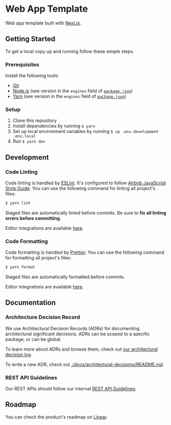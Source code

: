 # Web App Template

Web app template built with [Next.js](https://nextjs.org/).

## Getting Started

To get a local copy up and running follow these simple steps.

### Prerequisites

Install the following tools:

- [Git](https://git-scm.com/downloads)
- [Node.js](https://nodejs.org/en/download/) (see version in the `engines` field of [`package.json`](./package.json))
- [Yarn](https://yarnpkg.com/en/docs/install) (see version in the `engines` field of [`package.json`](./package.json))

### Setup

1. Clone this repository
2. Install dependencies by running `$ yarn`
3. Set up local environment variables by running `$ cp .env.development .env.local`
4. Run `$ yarn dev`

## Development

### Code Linting

Code linting is handled by [ESLint](https://eslint.org/). It's configured to follow [Airbnb
JavaScript Style Guide](https://airbnb.io/javascript/). You can use the following command for
linting all project's files:

```sh
$ yarn lint
```

Staged files are automatically linted before commits. Be sure to **fix all linting errors before
committing**.

Editor integrations are available [here](https://eslint.org/docs/user-guide/integrations).

### Code Formatting

Code formatting is handled by [Prettier](https://prettier.io/). You can use the following command
for formatting all project's files:

```sh
$ yarn format
```

Staged files are automatically formatted before commits.

Editor integrations are available [here](https://prettier.io/docs/en/editors.html).

## Documentation

### Architecture Decision Record

We use Architectural Decision Records (ADRs) for documenting architectural significant decisions.
ADRs can be scoped to a specific package, or can be global.

To learn more about ADRs and browse them, check out [our architectural decision log](https://gosynthschool.github.io/monorepo).

To write a new ADR, check out [./docs/architectural-decisions/README.md](./docs/architectural-decisions/README.md).

### REST API Guidelines

Our REST APIs should follow our internal [REST API Guidelines](./docs/api-guidelines.md).

## Roadmap

You can check the product's roadmap on [Linear](https://linear.app/).
